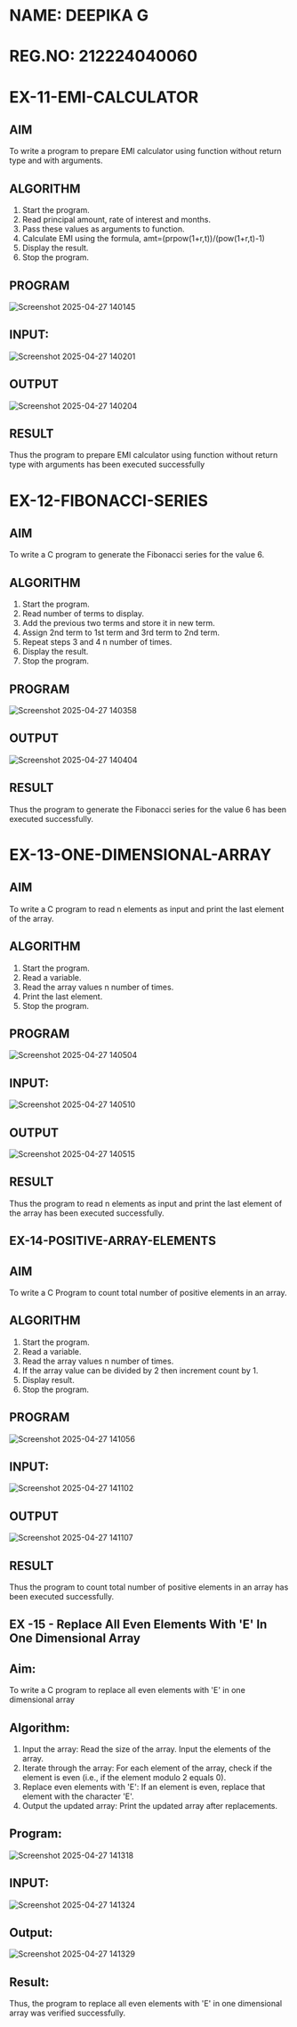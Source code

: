 # NAME: DEEPIKA G
# REG.NO: 212224040060

# EX-11-EMI-CALCULATOR
## AIM

To write a program to prepare EMI calculator using function without return type and with arguments.

## ALGORITHM
1.	Start the program.
2.	Read principal amount, rate of interest and months.
3.	Pass these values as arguments to function.
4.	Calculate EMI using the formula, amt=(prpow(1+r,t))/(pow(1+r,t)-1)
5.	Display the result.
6.	Stop the program.

## PROGRAM

![Screenshot 2025-04-27 140145](https://github.com/user-attachments/assets/98c39e58-5706-4575-bcde-6195519db53d)

## INPUT:

![Screenshot 2025-04-27 140201](https://github.com/user-attachments/assets/25fea2ce-3062-4dcd-80fa-7316e1ff511d)

## OUTPUT

![Screenshot 2025-04-27 140204](https://github.com/user-attachments/assets/9e1f092f-6d16-478b-a8ac-8cff5971db7d)

## RESULT

Thus the program to prepare EMI calculator using function without return type with arguments has been executed successfully
 
 

# EX-12-FIBONACCI-SERIES
## AIM
To write a C program to generate the Fibonacci series for the value 6.

## ALGORITHM
1.	Start the program.
2.	Read number of terms to display.
3.	Add the previous two terms and store it in new term.
4.	Assign 2nd term to 1st term and 3rd term to 2nd term.
5.	Repeat steps 3 and 4 n number of times.
6.	Display the result.
7.	Stop the program.

## PROGRAM

![Screenshot 2025-04-27 140358](https://github.com/user-attachments/assets/24882074-21b9-4da5-8ed7-4d284dce9dd4)

## OUTPUT

![Screenshot 2025-04-27 140404](https://github.com/user-attachments/assets/787a364c-1950-4891-a011-a488265f16e2)

## RESULT
Thus the program to generate the Fibonacci series for the value 6 has been executed successfully.
 
 

# EX-13-ONE-DIMENSIONAL-ARRAY
## AIM
To write a C program to read n elements as input and print the last element of the array.

## ALGORITHM
1.	Start the program.
2.	Read a variable.
3.	Read the array values n number of times.
4.	Print the last element.
5.	Stop the program.

## PROGRAM

![Screenshot 2025-04-27 140504](https://github.com/user-attachments/assets/2993d6cf-7eb7-4de7-8113-0064ab3be9a6)

## INPUT:

![Screenshot 2025-04-27 140510](https://github.com/user-attachments/assets/bd0d8ade-42e1-49e6-8807-7685a26e1d2f)

## OUTPUT

![Screenshot 2025-04-27 140515](https://github.com/user-attachments/assets/23c6659e-e4b0-4e2e-8b71-09e94b1a9941)

## RESULT
Thus the program to read n elements as input and print the last element of the array has been executed successfully.
 

## EX-14-POSITIVE-ARRAY-ELEMENTS
## AIM
To write a C Program to count total number of positive elements in an array.

## ALGORITHM
1.	Start the program.
2.	Read a variable.
3.	Read the array values n number of times.
4.	If the array value can be divided by 2 then increment count by 1.
5.	Display result.
6.	Stop the program.

## PROGRAM

![Screenshot 2025-04-27 141056](https://github.com/user-attachments/assets/4647cbd5-8d8c-4d5f-8858-5f9888cbac7d)

## INPUT:

![Screenshot 2025-04-27 141102](https://github.com/user-attachments/assets/dd710a05-e4b2-4066-a343-1cb42bd47ec4)

## OUTPUT

![Screenshot 2025-04-27 141107](https://github.com/user-attachments/assets/ebac9f40-7843-43f4-915f-a931aa77b5d6)

## RESULT
Thus the program to count total number of positive elements in an array has been executed successfully.



## EX -15 - Replace All Even Elements With 'E' In One Dimensional Array

## Aim:
To write a C program to replace all even elements with 'E' in one dimensional array

## Algorithm:
1.	Input the array:
  Read the size of the array.
  Input the elements of the array.
2.	Iterate through the array:
 	For each element of the array, check if the element is even (i.e., if the element modulo 2 equals 0).
3.	Replace even elements with 'E':
     If an element is even, replace that element with the character 'E'.
4.	Output the updated array:
 Print the updated array after replacements.

## Program:

![Screenshot 2025-04-27 141318](https://github.com/user-attachments/assets/83bb7f3f-5c01-4843-95e2-d7c2d3d91b99)

## INPUT:
![Screenshot 2025-04-27 141324](https://github.com/user-attachments/assets/84bed006-9a20-4c2e-9ce6-f14822f6a0e1)

## Output:
 ![Screenshot 2025-04-27 141329](https://github.com/user-attachments/assets/0567ab25-4c21-49d8-a7cf-b38161180f76)

## Result:
Thus, the program to replace all even elements with 'E' in one dimensional array was verified successfully.



